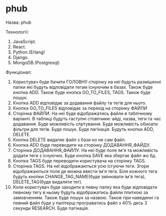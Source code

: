 # phub

Назва: phub

Технології:
1. JavaScript.
2. React.
3. Python.(Erlang)
4. Django.
5. MongoDB.(Postgresql)

Функціонал:
1. Користувач буде бачити ГОЛОВНУ сторінку на неї будуть размішенні папки які будуть відповідати тегам існуючим в базах. Також буде кнопка ADD. Також буде кнопка GO_TO_FILES, TAGS. Також буде пошук.
2. Кнопка ADD відповідає за додавання файлу та тегів для нього.
3. Кнопка GO_TO_FILES відповідає за перехід на сторінку ФАЙЛИ
4. Сторінка ФАЙЛИ. На неї буде відображатись файли в таблічному варіанті. В таблиці будуть гаступні стовпчики: айді, назва, теги та час додавання. Буде можливість слртування. Буде можливість обиоати фільтри для тегів.
Буде пошук. Буде пагінація.
Будуть кнопки ADD, DELETE.
5. Кнопка DELETE видаляє файл з бази но не сам файл.
6. Кнопка ADD буде переводити на сторінку ДОДАВАННЯ_ФАЙДУ.
7. Сторінка ДОДАВАННЯ_ФАЙЛУ. На неї буде поле ім'я та можливість додати теги з існуючих. Буде кнопка SAVE яка збергає файл жо бд.
8. Кнопка TAGS буде переводити користувача на сторінку TAGS.
9. Сторінка TAGS. На неї відображаються усю ісгуючи теги. Згори відображаються поле де можна ввести ім'я тега. Біля кожного тега будуть кнопки CHANGE_TAG_NAME(буде змінювати ім'я тега), DELETE_TAG(буде видаляти тег). 
10. Коли користувач буде заходити в певну папку яка буде відповідати певному тегу в ньому будуть відображатись файли плиткою за замовченням. Також буде пошук за назвою.
Також при наведенні га певний файл буде у палітерці програватись файл з 40% десь 3 секунди RESEARCH.
Буде пагінація.
